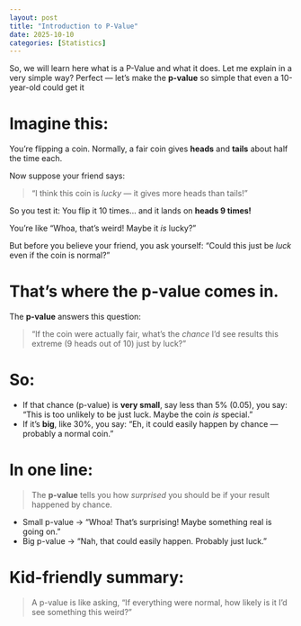 ```yaml
---
layout: post
title: "Introduction to P-Value"
date: 2025-10-10
categories: [Statistics]
---
```



So, we will learn here what is a P-Value and what it does. Let me explain in a very simple way?
Perfect — let’s make the **p-value** so simple that even a 10-year-old could get it 



# Imagine this:

You’re flipping a coin.
Normally, a fair coin gives **heads** and **tails** about half the time each.

Now suppose your friend says:

> “I think this coin is *lucky* — it gives more heads than tails!”

So you test it:
You flip it 10 times…
and it lands on **heads 9 times!**

You’re like  “Whoa, that’s weird! Maybe it *is* lucky?”

But before you believe your friend, you ask yourself:
 “Could this just be *luck* even if the coin is normal?”


# That’s where the **p-value** comes in.

The **p-value** answers this question:

> “If the coin were actually fair, what’s the *chance* I’d see results this extreme (9 heads out of 10) just by luck?”


# So:

* If that chance (p-value) is **very small**, say less than 5% (0.05),
  you say: “This is too unlikely to be just luck. Maybe the coin *is* special.”
* If it’s **big**, like 30%, you say: “Eh, it could easily happen by chance — probably a normal coin.”


# In one line:

> The **p-value** tells you how *surprised* you should be if your result happened by chance.

* Small p-value → “Whoa! That’s surprising! Maybe something real is going on.”
* Big p-value → “Nah, that could easily happen. Probably just luck.”


# Kid-friendly summary:

> A p-value is like asking,
> “If everything were normal, how likely is it I’d see something this weird?”


